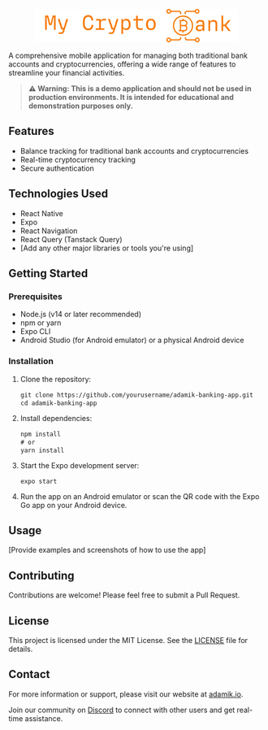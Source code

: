   <p align="center">
    <img src="assets/logo.png" alt="Adamik Banking App Logo" width="400"/>
  </p>

A comprehensive mobile application for managing both traditional bank accounts and cryptocurrencies, offering a wide range of features to streamline your financial activities.

> **⚠️ Warning: This is a demo application and should not be used in production environments. It is intended for educational and demonstration purposes only.**

## Features

- Balance tracking for traditional bank accounts and cryptocurrencies
- Real-time cryptocurrency tracking
- Secure authentication

## Technologies Used

- React Native
- Expo
- React Navigation
- React Query (Tanstack Query)
- [Add any other major libraries or tools you're using]

## Getting Started

### Prerequisites

- Node.js (v14 or later recommended)
- npm or yarn
- Expo CLI
- Android Studio (for Android emulator) or a physical Android device

### Installation

1. Clone the repository:

   ```
   git clone https://github.com/yourusername/adamik-banking-app.git
   cd adamik-banking-app
   ```

2. Install dependencies:

   ```
   npm install
   # or
   yarn install
   ```

3. Start the Expo development server:

   ```
   expo start
   ```

4. Run the app on an Android emulator or scan the QR code with the Expo Go app on your Android device.

## Usage

[Provide examples and screenshots of how to use the app]

## Contributing

Contributions are welcome! Please feel free to submit a Pull Request.

## License

This project is licensed under the MIT License. See the [LICENSE](LICENSE) file for details.

## Contact

For more information or support, please visit our website at [adamik.io](https://adamik.io).

Join our community on [Discord](https://discord.gg/qe4HEQSQ7b) to connect with other users and get real-time assistance.
